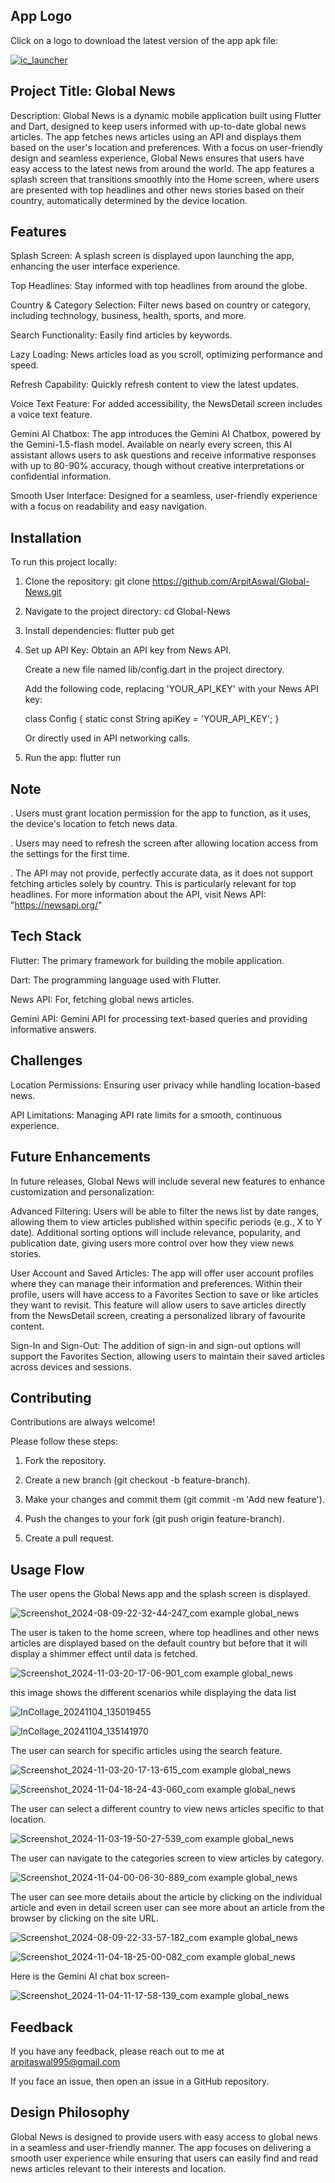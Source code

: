 ## App Logo

Click on a logo to download the latest version of the app apk file:

  <a href="https://github.com/ArpitAswal/Global-News/releases/download/v1.0.0/GlobalNewsApp.apk"> ![ic_launcher](https://github.com/user-attachments/assets/114d981d-013a-41ea-b7cd-a112c691e804)</a>

## Project Title: Global News 

Description: Global News is a dynamic mobile application built using Flutter and Dart, designed to keep users informed with up-to-date global news articles. The app fetches news articles using an API and displays them based on the user's location and preferences. With a focus on user-friendly design and seamless experience, Global News ensures that users have easy access to the latest news from around the world. The app features a splash screen that transitions smoothly into the Home screen, where users are presented with top headlines and other news stories based on their country, automatically determined by the device location.

## Features

Splash Screen: A splash screen is displayed upon launching the app, enhancing the user interface experience.

Top Headlines: Stay informed with top headlines from around the globe.

Country & Category Selection: Filter news based on country or category, including technology, business, health, sports, and more.

Search Functionality: Easily find articles by keywords.

Lazy Loading: News articles load as you scroll, optimizing performance and speed.

Refresh Capability: Quickly refresh content to view the latest updates.

Voice Text Feature: For added accessibility, the NewsDetail screen includes a voice text feature.

Gemini AI Chatbox: The app introduces the Gemini AI Chatbox, powered by the Gemini-1.5-flash model. Available on nearly every screen, this AI assistant allows users to ask questions and receive informative responses with up to 80-90% accuracy, though without creative interpretations or confidential information. 

Smooth User Interface: Designed for a seamless, user-friendly experience with a focus on readability and easy navigation.

## Installation

To run this project locally:

1. Clone the repository:
git clone https://github.com/ArpitAswal/Global-News.git

2. Navigate to the project directory:
cd Global-News

3. Install dependencies:
flutter pub get

4. Set up API Key:
Obtain an API key from News API.

      Create a new file named lib/config.dart in the project directory.

      Add the following code, replacing 'YOUR_API_KEY' with your News API key:

      class Config { static const String apiKey = 'YOUR_API_KEY'; }

      Or directly used in API networking calls.
5. Run the app:
flutter run 
    
## Note

. Users must grant location permission for the app to function, as it uses, the device's location to fetch news data.

. Users may need to refresh the screen after allowing location access from the settings for the first time.

. The API may not provide, perfectly accurate data, as it does not support fetching articles solely by country. This is particularly relevant for top headlines. For more information about the API, visit News API: "https://newsapi.org/"

## Tech Stack

Flutter: The primary framework for building the mobile application.

Dart: The programming language used with Flutter.

News API: For, fetching global news articles.

Gemini API: Gemini API for processing text-based queries and providing informative answers.

## Challenges

Location Permissions: Ensuring user privacy while handling location-based news.

API Limitations: Managing API rate limits for a smooth, continuous experience.

## Future Enhancements

In future releases, Global News will include several new features to enhance customization and personalization:

Advanced Filtering: Users will be able to filter the news list by date ranges, allowing them to view articles published within specific periods (e.g., X to Y date). Additional sorting options will include relevance, popularity, and publication date, giving users more control over how they view news stories.

User Account and Saved Articles: The app will offer user account profiles where they can manage their information and preferences. Within their profile, users will have access to a Favorites Section to save or like articles they want to revisit. This feature will allow users to save articles directly from the NewsDetail screen, creating a personalized library of favourite content.

Sign-In and Sign-Out: The addition of sign-in and sign-out options will support the Favorites Section, allowing users to maintain their saved articles across devices and sessions.

## Contributing

Contributions are always welcome!

Please follow these steps:

1. Fork the repository.

2. Create a new branch (git checkout -b feature-branch).

3. Make your changes and commit them (git commit -m 'Add new feature').

4. Push the changes to your fork (git push origin feature-branch).

5. Create a pull request.

## Usage Flow

The user opens the Global News app and the splash screen is displayed.

![Screenshot_2024-08-09-22-32-44-247_com example global_news](https://github.com/user-attachments/assets/1c379a4e-6b87-4dde-a0b1-c47f642f8e26)

The user is taken to the home screen, where top headlines and other news articles are displayed based on the default country but before that it will display a shimmer effect until data is fetched.

![Screenshot_2024-11-03-20-17-06-901_com example global_news](https://github.com/user-attachments/assets/66e35de1-8cb9-48b1-847b-487030c97bf2)

this image shows the different scenarios while displaying the data list

![InCollage_20241104_135019455](https://github.com/user-attachments/assets/5b26dd73-58dd-4c29-af85-ca3258205df6)

![InCollage_20241104_135141970](https://github.com/user-attachments/assets/6fe558cb-083c-40b6-a1f8-1c78ffb67e75)

The user can search for specific articles using the search feature.

![Screenshot_2024-11-03-20-17-13-615_com example global_news](https://github.com/user-attachments/assets/89041446-c5c4-4a1f-ae66-d54450d6189c)

![Screenshot_2024-11-04-18-24-43-060_com example global_news](https://github.com/user-attachments/assets/84d9309b-bdac-4163-9c17-9902bff8286a)

The user can select a different country to view news articles specific to that location.

![Screenshot_2024-11-03-19-50-27-539_com example global_news](https://github.com/user-attachments/assets/dc7192a8-6995-4d5a-900f-23c917746e5c)

The user can navigate to the categories screen to view articles by category.

![Screenshot_2024-11-04-00-06-30-889_com example global_news](https://github.com/user-attachments/assets/855eb9cb-d030-44a1-842b-f104a1799c97)

The user can see more details about the article by clicking on the individual article and even in detail screen user can see more about an article from the browser by clicking on the site URL.

![Screenshot_2024-08-09-22-33-57-182_com example global_news](https://github.com/user-attachments/assets/a005b1e9-8561-4f6b-aa11-87dba7ed3556)

![Screenshot_2024-11-04-18-25-00-082_com example global_news](https://github.com/user-attachments/assets/f458004e-4de7-47a4-a2ea-d3d7ac632565)

Here is the Gemini AI chat box screen-

![Screenshot_2024-11-04-11-17-58-139_com example global_news](https://github.com/user-attachments/assets/44f09387-024a-4028-95ea-f1b6bd0ae7ae)

## Feedback

If you have any feedback, please reach out to me at arpitaswal995@gmail.com 

If you face an issue, then open an issue in a GitHub repository.

## Design Philosophy

Global News is designed to provide users with easy access to global news in a seamless and user-friendly manner. The app focuses on delivering a smooth user experience while ensuring that users can easily find and read news articles relevant to their interests and location.

